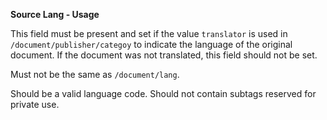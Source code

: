 **Source Lang - Usage**

This field must be present and set if the value `translator` is used in `/document/publisher/categoy` to indicate the language of the original document.
If the document was not translated, this field should not be set.

Must not be the same as `/document/lang`.

Should be a valid language code.
Should not contain subtags reserved for private use.

